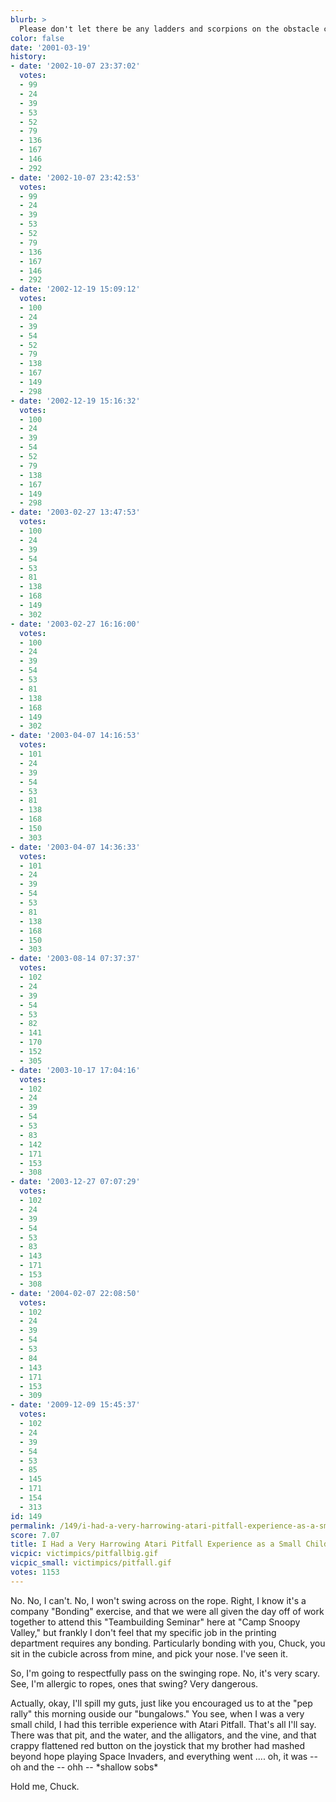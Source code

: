 ```yaml
---
blurb: >
  Please don't let there be any ladders and scorpions on the obstacle course!
color: false
date: '2001-03-19'
history:
- date: '2002-10-07 23:37:02'
  votes:
  - 99
  - 24
  - 39
  - 53
  - 52
  - 79
  - 136
  - 167
  - 146
  - 292
- date: '2002-10-07 23:42:53'
  votes:
  - 99
  - 24
  - 39
  - 53
  - 52
  - 79
  - 136
  - 167
  - 146
  - 292
- date: '2002-12-19 15:09:12'
  votes:
  - 100
  - 24
  - 39
  - 54
  - 52
  - 79
  - 138
  - 167
  - 149
  - 298
- date: '2002-12-19 15:16:32'
  votes:
  - 100
  - 24
  - 39
  - 54
  - 52
  - 79
  - 138
  - 167
  - 149
  - 298
- date: '2003-02-27 13:47:53'
  votes:
  - 100
  - 24
  - 39
  - 54
  - 53
  - 81
  - 138
  - 168
  - 149
  - 302
- date: '2003-02-27 16:16:00'
  votes:
  - 100
  - 24
  - 39
  - 54
  - 53
  - 81
  - 138
  - 168
  - 149
  - 302
- date: '2003-04-07 14:16:53'
  votes:
  - 101
  - 24
  - 39
  - 54
  - 53
  - 81
  - 138
  - 168
  - 150
  - 303
- date: '2003-04-07 14:36:33'
  votes:
  - 101
  - 24
  - 39
  - 54
  - 53
  - 81
  - 138
  - 168
  - 150
  - 303
- date: '2003-08-14 07:37:37'
  votes:
  - 102
  - 24
  - 39
  - 54
  - 53
  - 82
  - 141
  - 170
  - 152
  - 305
- date: '2003-10-17 17:04:16'
  votes:
  - 102
  - 24
  - 39
  - 54
  - 53
  - 83
  - 142
  - 171
  - 153
  - 308
- date: '2003-12-27 07:07:29'
  votes:
  - 102
  - 24
  - 39
  - 54
  - 53
  - 83
  - 143
  - 171
  - 153
  - 308
- date: '2004-02-07 22:08:50'
  votes:
  - 102
  - 24
  - 39
  - 54
  - 53
  - 84
  - 143
  - 171
  - 153
  - 309
- date: '2009-12-09 15:45:37'
  votes:
  - 102
  - 24
  - 39
  - 54
  - 53
  - 85
  - 145
  - 171
  - 154
  - 313
id: 149
permalink: /149/i-had-a-very-harrowing-atari-pitfall-experience-as-a-small-child/
score: 7.07
title: I Had a Very Harrowing Atari Pitfall Experience as a Small Child.
vicpic: victimpics/pitfallbig.gif
vicpic_small: victimpics/pitfall.gif
votes: 1153
---
```


No. No, I can't. No, I won't swing across on the rope. Right, I know
it's a company "Bonding" exercise, and that we were all given the day
off of work together to attend this "Teambuilding Seminar" here at "Camp
Snoopy Valley," but frankly I don't feel that my specific job in the
printing department requires any bonding. Particularly bonding with you,
Chuck, you sit in the cubicle across from mine, and pick your nose. I've
seen it.

So, I'm going to respectfully pass on the swinging rope. No, it's very
scary. See, I'm allergic to ropes, ones that swing? Very dangerous.

Actually, okay, I'll spill my guts, just like you encouraged us to at
the "pep rally" this morning ouside our "bungalows." You see, when I was
a very small child, I had this terrible experience with Atari Pitfall.
That's all I'll say. There was that pit, and the water, and the
alligators, and the vine, and that crappy flattened red button on the
joystick that my brother had mashed beyond hope playing Space Invaders,
and everything went .... oh, it was -- oh and the -- ohh -- \*shallow
sobs\*

Hold me, Chuck.